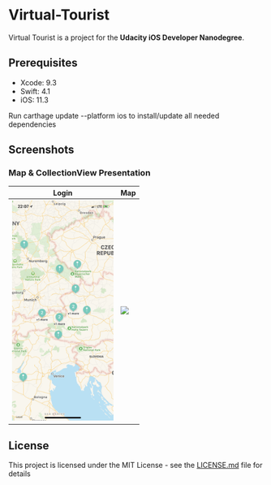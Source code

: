 # Virtual-Tourist
Virtual Tourist is a project for the **Udacity iOS Developer Nanodegree**.

## Prerequisites
- Xcode: 9.3
- Swift: 4.1
- iOS: 11.3

Run carthage update --platform ios to install/update all needed dependencies

## Screenshots
### Map & CollectionView Presentation
| Login | Map |
|----------|-----------|
|<img src="https://github.com/MSWagner/Virtual-Tourist/blob/master/Screenshots/MapView.PNG" width="200">|<img src="https://github.com/MSWagner/Virtual-Tourist/blob/master/Screenshots/PhotoCollection.PNG" width="200">|

## License
This project is licensed under the MIT License - see the [LICENSE.md](LICENSE.md) file for details
